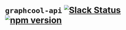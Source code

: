 # `graphcool-api` [![Slack Status](http://slack.graph.cool/badge.svg)](http://slack.graph.cool) [![npm version](https://badge.fury.io/js/graphcool-api.svg)](https://badge.fury.io/js/graphcool-api)
